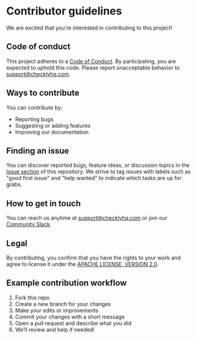 # Contributor guidelines

We are excited that you're interested in contributing to this project!

## Code of conduct

This project adheres to a [Code of Conduct](https://github.com/checkly/helm-charts?tab=coc-ov-file). By participating, you are expected to uphold this code. Please report unacceptable behavior to support@checklyhq.com.

## Ways to contribute

You can contribute by:

- Reporting bugs
- Suggesting or adding features
- Improving our documentation

## Finding an issue

You can discover reported bugs, feature ideas, or discussion topics in the [Issue section](https://github.com/checkly/helm-charts/issues) of this repository. We strive to tag issues with labels such as "good first issue" and "help wanted" to indicate which tasks are up for grabs.

## How to get in touch

You can reach us anytime at support@checklyhq.com or join our [Community Slack](https://join.slack.com/t/checklycommunity/shared_invite/zt-2qc51mpyr-5idwVD4R4izkf5FC4CFk1A).

## Legal

By contributing, you confirm that you have the rights to your work and agree to license it under the [APACHE LICENSE, VERSION 2.0](LICENSE).

## Example contribution workflow

1. Fork this repo
2. Create a new branch for your changes
3. Make your edits or improvements
4. Commit your changes with a short message
5. Open a pull request and describe what you did
6. We’ll review and help if needed!
